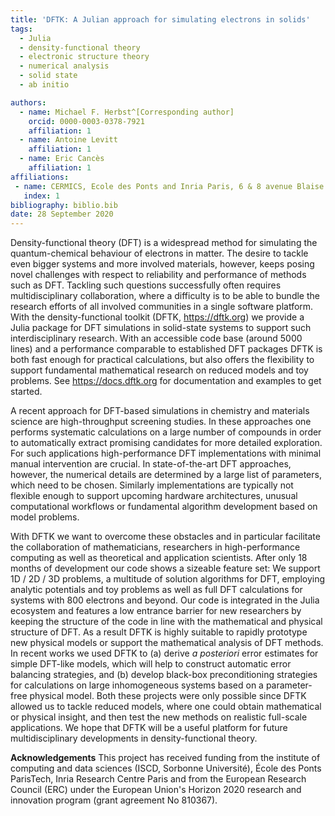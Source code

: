 ```yaml
---
title: 'DFTK: A Julian approach for simulating electrons in solids'
tags:
  - Julia
  - density-functional theory
  - electronic structure theory
  - numerical analysis
  - solid state
  - ab initio

authors:
  - name: Michael F. Herbst^[Corresponding author]
    orcid: 0000-0003-0378-7921
    affiliation: 1
  - name: Antoine Levitt
    affiliation: 1
  - name: Eric Cancès
    affiliation: 1
affiliations:
 - name: CERMICS, Ecole des Ponts and Inria Paris, 6 & 8 avenue Blaise Pascal, 77455 Marne-la-Vallée, France
   index: 1
bibliography: biblio.bib
date: 28 September 2020
---
```


Density-functional theory (DFT) is a widespread method for simulating the
quantum-chemical behaviour of electrons in matter.
The desire to tackle even bigger systems and
more involved materials, however, keeps posing novel challenges with respect to
reliability and performance of methods such as DFT.
Tackling such questions successfully often requires
multidisciplinary collaboration,
where a difficulty is to be able to bundle the
research efforts of all involved communities in a single software platform.
With the density-functional toolkit (DFTK, https://dftk.org)
we provide a Julia package for DFT simulations
in solid-state systems to support such interdisciplinary research.
With an accessible code base (around 5000 lines)
and a performance comparable to established DFT packages
DFTK is both fast enough for practical calculations,
but also offers the flexibility to support fundamental mathematical research
on reduced models and toy problems.
See https://docs.dftk.org for documentation and examples to get started.

A recent approach for DFT-based simulations
in chemistry and materials science are high-throughput screening studies.
In these approaches one performs systematic calculations on
a large number of compounds
in order to automatically extract
promising candidates for more detailed exploration.
For such applications high-performance
DFT implementations with minimal
manual intervention are crucial.
In state-of-the-art DFT approaches, however,
the numerical details are determined by a
large list of parameters, which need to be chosen.
Similarly implementations are typically not flexible enough
to support upcoming hardware architectures,
unusual computational workflows
or fundamental algorithm development
based on model problems.

With DFTK we want to overcome these obstacles and in particular
facilitate the collaboration
of mathematicians, researchers in high-performance computing
as well as theoretical and application scientists.
After only 18 months of development our code
shows a sizeable feature set:
We support 1D / 2D / 3D problems, a multitude of solution algorithms for DFT,
employing analytic potentials and toy problems as well as
full DFT calculations for systems with 800 electrons and beyond.
Our code is integrated in the Julia ecosystem
and features a low entrance barrier for new researchers
by keeping the structure of the code in line with the
mathematical and physical structure of DFT.
As a result DFTK is highly suitable to rapidly prototype
new physical models or support the mathematical analysis of DFT methods.
In recent works we used DFTK to
(a) derive *a posteriori* error estimates for simple DFT-like models,
which will help to construct automatic error balancing strategies,
and (b) develop black-box preconditioning strategies
for calculations on large inhomogeneous systems
based on a parameter-free physical model.
Both these projects were only possible since DFTK allowed us to tackle
reduced models, where one could obtain mathematical or physical insight,
and then test the new methods on realistic full-scale applications.
We hope that DFTK will be a useful platform
for future multidisciplinary developments in density-functional theory.

**Acknowledgements** This project has received funding from the institute of
computing and data sciences (ISCD, Sorbonne Université), École des Ponts
ParisTech, Inria Research Centre Paris and from the European Research Council
(ERC) under the European Union's Horizon 2020 research and innovation program
(grant agreement No 810367).
